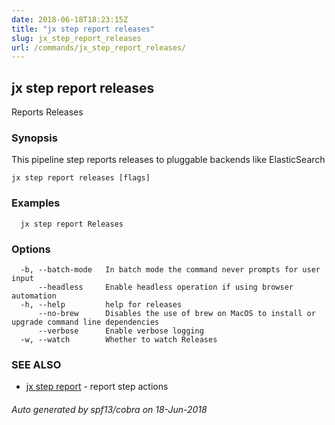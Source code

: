 ```yaml
---
date: 2018-06-18T18:23:15Z
title: "jx step report releases"
slug: jx_step_report_releases
url: /commands/jx_step_report_releases/
---
```

## jx step report releases

Reports Releases

### Synopsis

This pipeline step reports releases to pluggable backends like ElasticSearch

```
jx step report releases [flags]
```

### Examples

```
  jx step report Releases
```

### Options

```
  -b, --batch-mode   In batch mode the command never prompts for user input
      --headless     Enable headless operation if using browser automation
  -h, --help         help for releases
      --no-brew      Disables the use of brew on MacOS to install or upgrade command line dependencies
      --verbose      Enable verbose logging
  -w, --watch        Whether to watch Releases
```

### SEE ALSO

* [jx step report](/commands/jx_step_report/)	 - report step actions

###### Auto generated by spf13/cobra on 18-Jun-2018
